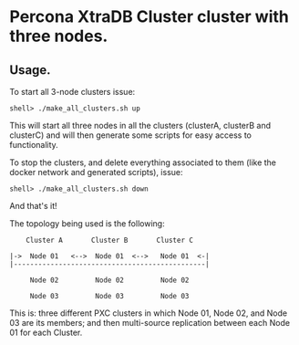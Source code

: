 # Percona XtraDB Cluster cluster with three nodes.

## Usage.

To start all 3-node clusters issue:

`shell> ./make_all_clusters.sh up`

This will start all three nodes in all the clusters (clusterA, clusterB and clusterC) and will then generate some scripts for easy access to functionality.

To stop the clusters, and delete everything associated to them (like the docker network and generated scripts), issue:

`shell> ./make_all_clusters.sh down`

And that's it!

The topology being used is the following:

```
    Cluster A       Cluster B       Cluster C
                                
|->  Node 01   <-->  Node 01  <-->   Node 01  <-|
|-----------------------------------------------|
                                        
     Node 02         Node 02         Node 02
                                                                             
     Node 03         Node 03         Node 03
```   

This is: three different PXC clusters in which Node 01, Node 02, and Node 03 are its members; and then multi-source replication between each Node 01 for each Cluster.

